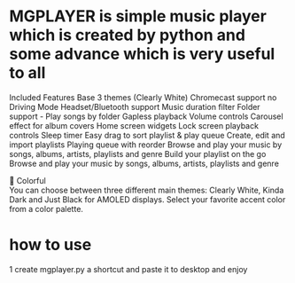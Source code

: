 # MGPLAYER is simple music player which is created by python and some advance which is very useful to all


Included Features
Base 3 themes (Clearly White)
Chromecast support no
Driving Mode
Headset/Bluetooth support
Music duration filter
Folder support - Play songs by folder
Gapless playback
Volume controls
Carousel effect for album covers
Home screen widgets
Lock screen playback controls
Sleep timer
Easy drag to sort playlist & play queue
Create, edit and import playlists
Playing queue with reorder
Browse and play your music by songs, albums, artists, playlists and genre
Build your playlist on the go
Browse and play your music by songs, albums, artists, playlists and genre

🎨 Colorful
<br>
You can choose between three different main themes: Clearly White, Kinda Dark and Just Black for AMOLED displays. Select your favorite accent color from a color palette.

# how to use

1 create mgplayer.py a shortcut and paste it to desktop and enjoy
